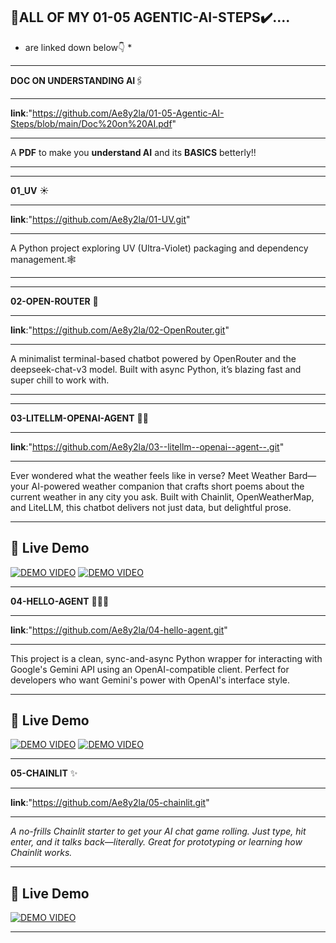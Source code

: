 ## **🤖ALL OF MY 01-05 AGENTIC-AI-STEPS✔️....**

* are linked down below👇 *
     
------------------------------------------------------------------------------------------------------------------------------------------------------------------------------------------------------------------
**DOC ON UNDERSTANDING AI**🖇️
***
**link**:"https://github.com/Ae8y2la/01-05-Agentic-AI-Steps/blob/main/Doc%20on%20AI.pdf"
***
A **PDF** to make you **understand AI** and its **BASICS** betterly!!
***
------------------------------------------------------------------------------------------------------------------------------------------------------------------------------------------------------------------
**01_UV** ☀️
***
**link**:"https://github.com/Ae8y2la/01-UV.git"
***
A Python project exploring UV (Ultra-Violet) packaging and dependency management.🕸️
***
------------------------------------------------------------------------------------------------------------------------------------------------------------------------------------------------------------------
**02-OPEN-ROUTER** 📂
***
**link**:"https://github.com/Ae8y2la/02-OpenRouter.git"
***
A minimalist terminal-based chatbot powered by OpenRouter and the deepseek-chat-v3 model. Built with async Python, it’s blazing fast and super chill to work with.
***
------------------------------------------------------------------------------------------------------------------------------------------------------------------------------------------------------------------
**03-LITELLM-OPENAI-AGENT** 💪🏻
***
**link**:"https://github.com/Ae8y2la/03--litellm--openai--agent--.git"
***
Ever wondered what the weather feels like in verse? Meet Weather Bard—your AI-powered weather companion that crafts short poems about the current weather in any city you ask. Built with Chainlit, OpenWeatherMap, and LiteLLM, this chatbot delivers not just data, but delightful prose.
***
## 🎥 Live Demo
[![DEMO VIDEO](https://img.shields.io/badge/%F0%9F%8E%A5_Watch_Now-9146FF?style=for-the-badge&logo=google-drive)](https://drive.google.com/file/d/1iCbvEHQsbQ1vT5AhpMpJufMg17DgWdm0/view?usp=sharing)
[![DEMO VIDEO](https://img.shields.io/badge/%F0%9F%8E%A5_Watch_Now-9146FF?style=for-the-badge&logo=google-drive)](https://drive.google.com/file/d/14BnNqewbfotxfUgFd-lQKXVoeqzo59CC/view?usp=sharing)

------------------------------------------------------------------------------------------------------------------------------------------------------------------------------------------------------------------
**04-HELLO-AGENT** 🙋🏻‍♀️
***
**link**:"https://github.com/Ae8y2la/04-hello-agent.git"
***
This project is a clean, sync-and-async Python wrapper for interacting with Google's Gemini API using an OpenAI-compatible client. Perfect for developers who want Gemini's power with OpenAI's interface style.
***
## 🎥 Live Demo
[![DEMO VIDEO](https://img.shields.io/badge/%F0%9F%8E%A5_Watch_Now-9146FF?style=for-the-badge&logo=google-drive)](https://drive.google.com/file/d/1t8XOdAuu6wjMC4iO8VPJ4F_tUg3h1vKR/view?usp=sharing)
[![DEMO VIDEO](https://img.shields.io/badge/%F0%9F%8E%A5_Watch_Now-9146FF?style=for-the-badge&logo=google-drive)](https://drive.google.com/file/d/1KzUDLb-O8C0SqPjswyYuWmBl7ge0_KfX/view?usp=sharing)

------------------------------------------------------------------------------------------------------------------------------------------------------------------------------------------------------------------
**05-CHAINLIT** ✨
***
**link**:"https://github.com/Ae8y2la/05-chainlit.git"
***
*A no-frills Chainlit starter to get your AI chat game rolling. Just type, hit enter, and it talks back—literally. Great for prototyping or learning how Chainlit works.*
***
## 🎥 Live Demo
[![DEMO VIDEO](https://img.shields.io/badge/%F0%9F%8E%A5_Watch_Now-9146FF?style=for-the-badge&logo=google-drive)](https://drive.google.com/uc?export=download&id=19q0rheMHoE802UO0aqADSN6Ak0JXre3t)

------------------------------------------------------------------------------------------------------------------------------------------------------------------------------------------------------------------

